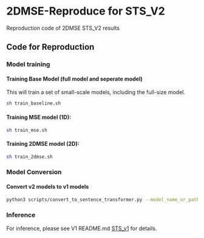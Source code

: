 # 2DMSE-Reproduce for STS_V2
Reproduction code of 2DMSE STS_V2 results


## Code for Reproduction

### Model training

#### Training Base Model (full model and seperate model)

This will train a set of small-scale models, including the full-size model.

```bash
sh train_baseline.sh
```

#### Training MSE model (1D):
    
```bash
sh train_mse.sh
```

#### Training 2DMSE model (2D):
    
```bash
sh train_2dmse.sh
```


### Model Conversion

#### Convert v2 models to v1 models

```bash
python3 scripts/convert_to_sentence_transformer.py --model_name_or_path MODEL_PATH --output_dir OUTPUT_DIRß
```


### Inference

For inference, please see V1 README.md [STS_v1](../../code/STS_v1/README.md) for details.





